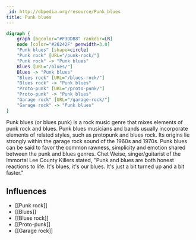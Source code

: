 ```yaml
---
_id: http://dbpedia.org/resource/Punk_blues
title: Punk blues
---
```


```dot
digraph {
	graph [bgcolor="#F3DDB8" rankdir=LR]
	node [color="#26242F" penwidth=3.0]
	"Punk blues" [shape=circle]
	"Punk rock" [URL="/punk-rock/"]
	"Punk rock" -> "Punk blues"
	Blues [URL="/blues/"]
	Blues -> "Punk blues"
	"Blues rock" [URL="/blues-rock/"]
	"Blues rock" -> "Punk blues"
	"Proto-punk" [URL="/proto-punk/"]
	"Proto-punk" -> "Punk blues"
	"Garage rock" [URL="/garage-rock/"]
	"Garage rock" -> "Punk blues"
}
```

Punk blues (or blues punk) is a rock music genre that mixes elements of punk rock and blues. Punk blues musicians and bands usually incorporate elements of related styles, such as protopunk and blues rock. Its origins lie strongly within the garage rock sound of the 1960s and 1970s. Punk blues can be said to favor the common rawness, simplicity and emotion shared between the punk and blues genres. Chet Weise, singer/guitarist of the Immortal Lee County Killers stated, "Punk and blues are both honest reactions to life. It's blues, it's our blues. It's just a bit turned up and a bit faster."

## Influences

- [[Punk rock]]
- [[Blues]]
- [[Blues rock]]
- [[Proto-punk]]
- [[Garage rock]]

